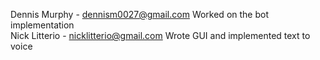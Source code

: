 Dennis Murphy - dennism0027@gmail.com Worked on the bot implementation  
Nick Litterio - nicklitterio@gmail.com Wrote GUI and implemented text to voice
